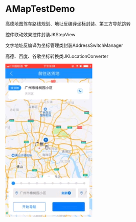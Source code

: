 # AMapTestDemo
高德地图驾车路线规划、地址反编译坐标封装、第三方导航跳转

控件联动效果控件封装JKStepView

文字地址反编译为坐标管理类封装AddressSwitchManager

高德、百度、谷歌坐标转换类JKLocationConverter

![image](https://github.com/karson711/AMapTestDemo/blob/master/%E8%B7%AF%E5%BE%84%E8%A7%84%E5%88%92.gif)
